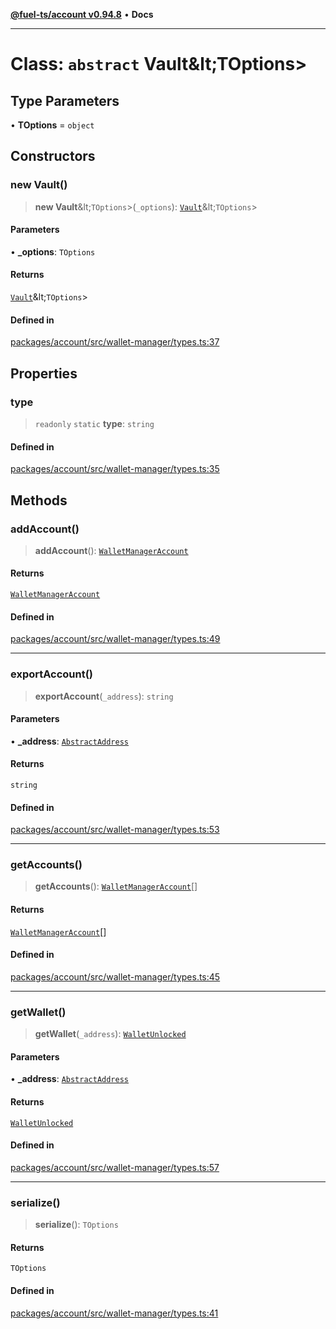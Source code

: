[**@fuel-ts/account v0.94.8**](../index.md) • **Docs**

***

# Class: `abstract` Vault\&lt;TOptions\>

## Type Parameters

• **TOptions** = `object`

## Constructors

### new Vault()

> **new Vault**\&lt;`TOptions`\>(`_options`): [`Vault`](Vault.md)\&lt;`TOptions`\>

#### Parameters

• **\_options**: `TOptions`

#### Returns

[`Vault`](Vault.md)\&lt;`TOptions`\>

#### Defined in

[packages/account/src/wallet-manager/types.ts:37](https://github.com/FuelLabs/fuels-ts/blob/f2f18fa0b7b675b5fd86d7a2e5587e757a054fae/packages/account/src/wallet-manager/types.ts#L37)

## Properties

### type

> `readonly` `static` **type**: `string`

#### Defined in

[packages/account/src/wallet-manager/types.ts:35](https://github.com/FuelLabs/fuels-ts/blob/f2f18fa0b7b675b5fd86d7a2e5587e757a054fae/packages/account/src/wallet-manager/types.ts#L35)

## Methods

### addAccount()

> **addAccount**(): [`WalletManagerAccount`](../index.md#walletmanageraccount)

#### Returns

[`WalletManagerAccount`](../index.md#walletmanageraccount)

#### Defined in

[packages/account/src/wallet-manager/types.ts:49](https://github.com/FuelLabs/fuels-ts/blob/f2f18fa0b7b675b5fd86d7a2e5587e757a054fae/packages/account/src/wallet-manager/types.ts#L49)

***

### exportAccount()

> **exportAccount**(`_address`): `string`

#### Parameters

• **\_address**: [`AbstractAddress`](../Interfaces/AbstractAddress.md)

#### Returns

`string`

#### Defined in

[packages/account/src/wallet-manager/types.ts:53](https://github.com/FuelLabs/fuels-ts/blob/f2f18fa0b7b675b5fd86d7a2e5587e757a054fae/packages/account/src/wallet-manager/types.ts#L53)

***

### getAccounts()

> **getAccounts**(): [`WalletManagerAccount`](../index.md#walletmanageraccount)[]

#### Returns

[`WalletManagerAccount`](../index.md#walletmanageraccount)[]

#### Defined in

[packages/account/src/wallet-manager/types.ts:45](https://github.com/FuelLabs/fuels-ts/blob/f2f18fa0b7b675b5fd86d7a2e5587e757a054fae/packages/account/src/wallet-manager/types.ts#L45)

***

### getWallet()

> **getWallet**(`_address`): [`WalletUnlocked`](WalletUnlocked.md)

#### Parameters

• **\_address**: [`AbstractAddress`](../Interfaces/AbstractAddress.md)

#### Returns

[`WalletUnlocked`](WalletUnlocked.md)

#### Defined in

[packages/account/src/wallet-manager/types.ts:57](https://github.com/FuelLabs/fuels-ts/blob/f2f18fa0b7b675b5fd86d7a2e5587e757a054fae/packages/account/src/wallet-manager/types.ts#L57)

***

### serialize()

> **serialize**(): `TOptions`

#### Returns

`TOptions`

#### Defined in

[packages/account/src/wallet-manager/types.ts:41](https://github.com/FuelLabs/fuels-ts/blob/f2f18fa0b7b675b5fd86d7a2e5587e757a054fae/packages/account/src/wallet-manager/types.ts#L41)
